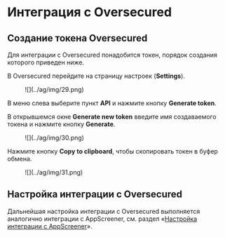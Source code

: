 # Интеграция с Oversecured

## Создание токена Oversecured

Для интеграции с Oversecured понадобится токен, порядок создания которого приведен ниже.

В Oversecured перейдите на страницу настроек (**Settings**).

<figure markdown>
![](../ag/img/29.png)
</figure>

В меню слева выберите пункт **API** и нажмите кнопку **Generate token**.

В открывшемся окне **Generate new token** введите имя создаваемого токена и нажмите кнопку **Generate**.

<figure markdown>
![](../ag/img/30.png)
</figure>

Нажмите кнопку **Copy to clipboard**, чтобы скопировать токен в буфер обмена.

<figure markdown>
![](../ag/img/31.png)
</figure>

## Настройка интеграции с Oversecured

Дальнейшая настройка интеграции с Oversecured выполняется аналогично интеграции с AppScreener, см. раздел «[Настройка интеграции с AppScreener](../integraciya_s_appscreener/#appscreener_2)».
